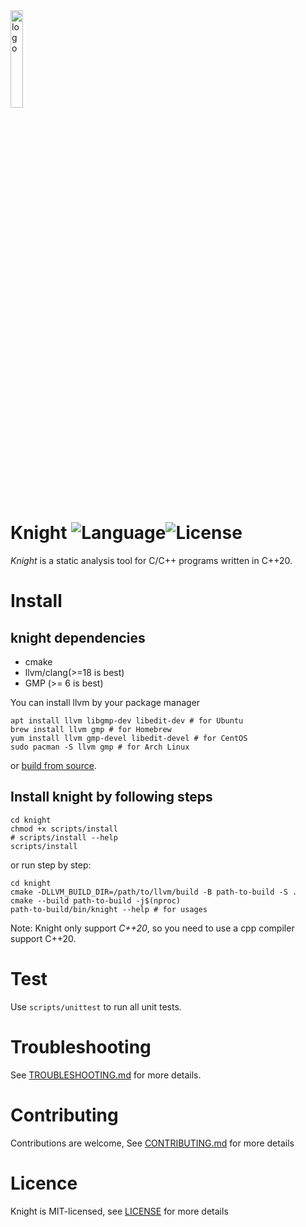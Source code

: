 <img src="doc/icon.png" alt="logo" width="20%" />

# Knight ![Language](https://img.shields.io/badge/language-c++-brightgreen)![License](https://img.shields.io/badge/license-MIT-yellow)

_Knight_ is a static analysis tool for C/C++ programs written in C++20.

# Install

## knight dependencies

- cmake
- llvm/clang(>=18 is best)
- GMP (>= 6 is best)

You can install llvm by your package manager

```SHELL
apt install llvm libgmp-dev libedit-dev # for Ubuntu
brew install llvm gmp # for Homebrew
yum install llvm gmp-devel libedit-devel # for CentOS
sudo pacman -S llvm gmp # for Arch Linux
```

or [build from source](https://llvm.org/docs/GettingStarted.html).

## Install knight by following steps

```SHELL
cd knight
chmod +x scripts/install
# scripts/install --help
scripts/install
```

or run step by step:

```SHELL
cd knight
cmake -DLLVM_BUILD_DIR=/path/to/llvm/build -B path-to-build -S .
cmake --build path-to-build -j$(nproc)
path-to-build/bin/knight --help # for usages
```

Note: Knight only support _C++20_, so you need to use a cpp compiler support C++20.

# Test

Use `scripts/unittest` to run all unit tests.

# Troubleshooting

See [TROUBLESHOOTING.md](TROUBLESHOOTING.md) for more details.

# Contributing

Contributions are welcome, See [CONTRIBUTING.md](CONTRIBUTING.md) for more details

# Licence

Knight is MIT-licensed, see [LICENSE](LICENSE) for more details
